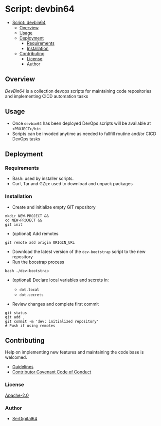 # Script: devbin64

- [Script: devbin64](#script-devbin64)
  - [Overview](#overview)
  - [Usage](#usage)
  - [Deployment](#deployment)
    - [Requirements](#requirements)
    - [Installation](#installation)
  - [Contributing](#contributing)
    - [License](#license)
    - [Author](#author)

## Overview

_DevBin64_ is a collection devops scripts for maintaining code repositories and implementing CICD automation tasks

## Usage

- Once `devbin64` has been deployed DevOps scripts will be available at `<PROJECT>/bin`
- Scripts can be invoded anytime as needed to fullfill routine and/or CICD DevOps tasks

## Deployment

### Requirements

- Bash: used by installer scripts.
- Curl, Tar and GZip: used to download and unpack packages

### Installation

- Create and initialize empty GIT repository

```shell
mkdir NEW-PROJECT &&
cd NEW-PROJECT &&
git init
```

- (optional) Add remotes

```shell
git remote add origin ORIGIN_URL
```

- Download the latest version of the `dev-bootstrap` script to the new repository
- Run the boostrap process

```shell
bash ./dev-bootstrap
```

- (optional) Declare local variables and secrets in:
  - `dot.local`
  - `dot.secrets`

- Review changes and complete first commit

```shell
git status
git add .
git commit -m 'dev: initialized repository'
# Push if using remotes
```

## Contributing

Help on implementing new features and maintaining the code base is welcomed.

- [Guidelines](https://github.com/automation64/devbin64/blob/main/CONTRIBUTING.md)
- [Contributor Covenant Code of Conduct](https://github.com/automation64/devbin64/blob/main/CODE_OF_CONDUCT.md)

### License

[Apache-2.0](https://www.apache.org/licenses/LICENSE-2.0.txt)

### Author

- [SerDigital64](https://github.com/serdigital64)
